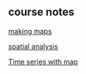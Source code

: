 
## course notes

[making maps](class_notes/mapping.html)

[spatial analysis](class_notes/spatial_analysis.html)

[Time series with map](class_notes/us-renewables.html)
